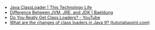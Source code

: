 - [Java ClassLoader | This Technology Life](https://www.thistechnologylife.com/java-classloader/)
- [Difference Between JVM, JRE, and JDK | Baeldung](https://www.baeldung.com/jvm-vs-jre-vs-jdk)
- [Do You Really Get Class Loaders? - YouTube](https://www.youtube.com/watch?v=t8sQw3pGJzM)
- [What are the changes of class loaders in Java 9? (tutorialspoint.com)](https://www.tutorialspoint.com/what-are-the-changes-of-class-loaders-in-java-9)